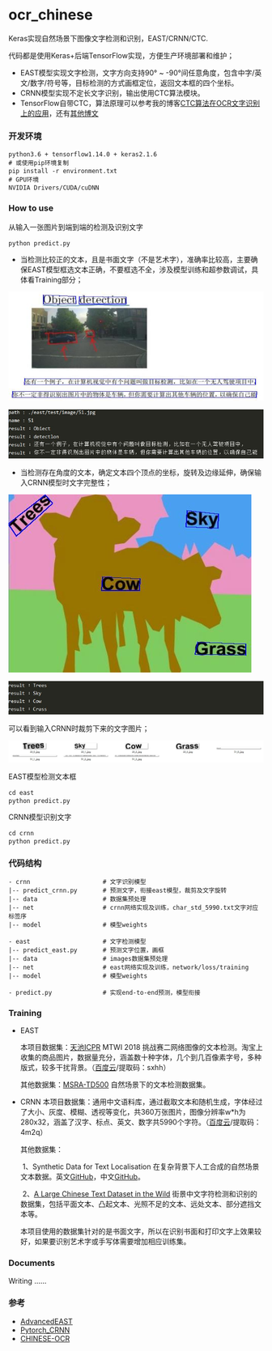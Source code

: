 # ocr_chinese
Keras实现自然场景下图像文字检测和识别，EAST/CRNN/CTC.

代码都是使用Keras+后端TensorFlow实现，方便生产环境部署和维护；

- EAST模型实现文字检测，文字方向支持90° ~ -90°间任意角度，包含中字/英文/数字/符号等，目标检测的方式画框定位，返回文本框的四个坐标。
- CRNN模型实现不定长文字识别，输出使用CTC算法模块。
- TensorFlow自带CTC，算法原理可以参考我的博客[CTC算法在OCR文字识别上的应用]( https://felixbrave.github.io/2020/03/16/CTC/ )，还有[其他博文]( https://xiaodu.io/ctc-explained/ )



### 开发环境

```shell
python3.6 + tensorflow1.14.0 + keras2.1.6
# 或使用pip环境复制
pip install -r environment.txt
# GPU环境
NVIDIA Drivers/CUDA/cuDNN
```

###  How to use

从输入一张图片到端到端的检测及识别文字

```python
python predict.py
```

- 当检测比较正的文本，且是书面文字（不是艺术字），准确率比较高，主要确保EAST模型框选文本正确，不要框选不全，涉及模型训练和超参数调试，具体看Training部分；

![east_1](./asset/51_0_.jpg)



![crnn_1](./asset/51_re.jpg)



- 当检测存在角度的文本，确定文本四个顶点的坐标，旋转及边缘延伸，确保输入CRNN模型时文字完整性；

![east_2](./asset/23_0_.jpg)



![crnn_2](./asset/23_re.jpg)

可以看到输入CRNN时裁剪下来的文字图片；

![res](./asset/res.jpg)



EAST模型检测文本框

```
cd east
python predict.py
```

CRNN模型识别文字

```
cd crnn
python predict.py
```



### 代码结构

```shell
- crnn                    # 文字识别模型
|-- predict_crnn.py       # 预测文字，衔接east模型，裁剪及文字旋转
|-- data                  # 数据集预处理
|-- net                   # crnn网络实现及训练，char_std_5990.txt文字对应标签序
|-- model                 # 模型weights

- east                    # 文字检测模型
|-- predict_east.py       # 预测文字位置，画框 
|-- data                  # images数据集预处理
|-- net                   # east网络实现及训练，network/loss/training
|-- model                 # 模型weights

- predict.py              # 实现end-to-end预测，模型衔接
```

### Training
* EAST

  本项目数据集：[天池ICPR]( https://tianchi.aliyun.com/competition/entrance/231651/introduction ) MTWI 2018 挑战赛二网络图像的文本检测。淘宝上收集的商品图片，数据量充分，涵盖数十种字体，几个到几百像素字号，多种版式，较多干扰背景。（[百度云](https://pan.baidu.com/s/1S9WpyXZ_wVWbKo-WsB0q5A)/提取码：sxhh）

  其他数据集：[MSRA-TD500]( http://www.iapr-tc11.org/mediawiki/index.php?title=MSRA_Text_Detection_500_Database_(MSRA-TD500) ) 自然场景下的文本检测数据集。

* CRNN
  本项目数据集：通用中文语料库，通过截取文本和随机生成，字体经过了大小、灰度、模糊、透视等变化，共360万张图片，图像分辨率w*h为280x32，涵盖了汉字、标点、英文、数字共5990个字符。（[百度云](https://pan.baidu.com/s/1JbsP0wGGsCzn3MwEbUHzMA)/提取码：4m2q）

  其他数据集：

  ​	1、Synthetic Data for Text Localisation 在复杂背景下人工合成的自然场景文本数据。英文[GitHub](https://github.com/ankush-me/SynthText)，中文[GitHub](https://github.com/wang-tf/Chinese_OCR_synthetic_data)。

  ​	2、[A Large Chinese Text Dataset in the Wild]( https://ctwdataset.github.io/index.html ) 街景中文字符检测和识别的数据集，包括平面文本、凸起文本、光照不足的文本、远处文本、部分遮挡文本等。

  本项目使用的数据集针对的是书面文字，所以在识别书面和打印文字上效果较好，如果要识别艺术字或手写体需要增加相应训练集。

### Documents

Writing ......

### 参考

- [AdvancedEAST]( https://github.com/huoyijie/AdvancedEAST )
- [Pytorch_CRNN]( https://github.com/AstarLight/Lets_OCR/tree/master/recognizer/crnn )
- [CHINESE-OCR]( https://github.com/xiaofengShi/CHINESE-OCR )
